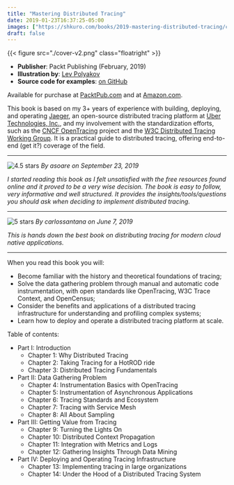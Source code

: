 ```yaml
---
title: "Mastering Distributed Tracing"
date: 2019-01-23T16:37:25-05:00
images: ["https://shkuro.com/books/2019-mastering-distributed-tracing/cover-v2.png"]
draft: false
---
```


{{< figure src="./cover-v2.png" class="floatright" >}}

  * **Publisher**: Packt Publishing (February, 2019)
  * **Illustration by**: [Lev Polyakov](https://polyakovproductions.com/)
  * **Source code for examples**: [on GitHub](https://github.com/PacktPublishing/Mastering-Distributed-Tracing/)


Available for purchase at [PacktPub.com][packt] and at [Amazon.com][amazon].

This book is based on my 3+ years of experience with building, deploying, and operating [Jaeger](https://www.jaegertracing.io), an open-source distributed tracing platform at [Uber Technologies, Inc.](https://eng.uber.com/distributed-tracing/), and my involvement with the standardization efforts, such as the [CNCF OpenTracing](https://opentracing.io) project and the [W3C Distributed Tracing Working Group](https://www.w3.org/2018/distributed-tracing/). It is a practical guide to distributed tracing, offering end-to-end (get it?) coverage of the field.

---------

![4.5 stars](./stars4.5.png)  _By asoare on September 23, 2019_

_I started reading this book as I felt unsatisfied with the free resources found online and it proved to be a very wise decision. The book is easy to follow, very informative and well structured. It provides the insights/tools/questions you should ask when deciding to implement distributed tracing._

---------

![5 stars](./stars5.png) _By carlossantana on June 7, 2019_

_This is hands down the best book on distributing tracing for modern cloud native applications._

---------

When you read this book you will:

  * Become familiar with the history and theoretical foundations of tracing;
  * Solve the data gathering problem through manual and automatic code instrumentation, with open standards like OpenTracing, W3C Trace Context, and OpenCensus;
  * Consider the benefits and applications of a distributed tracing infrastructure for understanding and profiling complex systems;
  * Learn how to deploy and operate a distributed tracing platform at scale.

Table of contents:

  * Part I: Introduction
    * Chapter 1: Why Distributed Tracing
    * Chapter 2: Taking Tracing for a HotROD ride
    * Chapter 3: Distributed Tracing Fundamentals
  * Part II: Data Gathering Problem
    * Chapter 4: Instrumentation Basics with OpenTracing
    * Chapter 5: Instrumentation of Asynchronous Applications
    * Chapter 6: Tracing Standards and Ecosystem
    * Chapter 7: Tracing with Service Mesh
    * Chapter 8: All About Sampling
  * Part III: Getting Value from Tracing
    * Chapter 9: Turning the Lights On
    * Chapter 10: Distributed Context Propagation
    * Chapter 11: Integration with Metrics and Logs
    * Chapter 12: Gathering Insights Through Data Mining
  * Part IV: Deploying and Operating Tracing Infrastructure
    * Chapter 13: Implementing tracing in large organizations
    * Chapter 14: Under the Hood of a Distributed Tracing System

[amazon]: https://amzn.to/2nMeN6T
[packt]: https://www.packtpub.com/networking-and-servers/mastering-distributed-tracing
